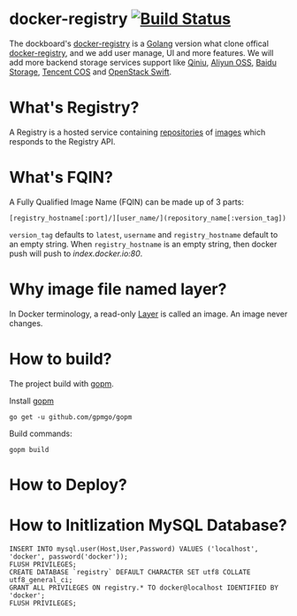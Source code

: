 docker-registry [![Build Status](https://drone.io/github.com/dockboard/docker-registry/status.png)](https://drone.io/github.com/dockboard/docker-registry/latest)
===============

The dockboard's [docker-registry](https://github.com/dockboard/docker-registry) is a [Golang](http://golang.org) version what clone offical [docker-registry](https://github.com/dotcloud/docker-registry), and we add user manage, UI and more features. We will add more backend storage services support like [Qiniu](http://qiniu.com), [Aliyun OSS](http://www.aliyun.com/product/oss), [Baidu Storage](http://developer.baidu.com/cloud/stor), [Tencent COS](http://www.qcloud.com/product/product.php?item=cos) and [OpenStack Swift](http://docs.openstack.org/developer/swift).


What's Registry?
================

A Registry is a hosted service containing [repositories](http://docs.docker.io/en/latest/terms/repository/#repository-def) of [images](http://docs.docker.io/en/latest/terms/image/#image-def) which responds to the Registry API.


What's FQIN?
============

A Fully Qualified Image Name (FQIN) can be made up of 3 parts:

```
[registry_hostname[:port]/][user_name/](repository_name[:version_tag])
```

`version_tag` defaults to `latest`, `username` and `registry_hostname` default to an empty string. When `registry_hostname` is an empty string, then docker push will push to *index.docker.io:80*.


Why image file named layer?
===========================

In Docker terminology, a read-only [Layer](http://docs.docker.io/en/latest/terms/layer/#layer-def) is called an image. An image never changes.


How to build?
=============

The project build with [gopm](https://github.com/gpmgo/gopm). 

Install [gopm](https://github.com/gpmgo/gopm)

```
go get -u github.com/gpmgo/gopm
```

Build commands:

```
gopm build 
```

How to Deploy?
==============

How to Initlization MySQL Database?
===================================

```
INSERT INTO mysql.user(Host,User,Password) VALUES ('localhost', 'docker', password('docker'));
FLUSH PRIVILEGES;
CREATE DATABASE `registry` DEFAULT CHARACTER SET utf8 COLLATE utf8_general_ci;
GRANT ALL PRIVILEGES ON registry.* TO docker@localhost IDENTIFIED BY 'docker';
FLUSH PRIVILEGES;
```
